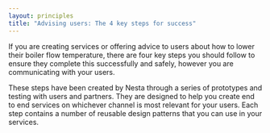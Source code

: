 ```yaml
---
layout: principles
title: "Advising users: The 4 key steps for success"
---
```


If you are creating services or offering advice to users about how to lower their boiler flow temperature, there are four key steps you should follow to ensure they complete this successfully and safely, however you are communicating with your users.

These steps have been created by Nesta through a series of prototypes and testing with users and partners. They are designed to help you create end to end services on whichever channel is most relevant for your users. Each step contains a number of reusable design patterns that you can use in your services.
